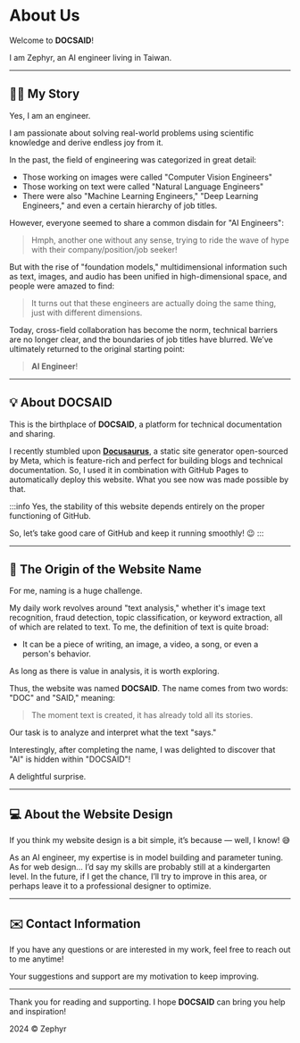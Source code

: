 # About Us

Welcome to **DOCSAID**!

I am Zephyr, an AI engineer living in Taiwan.

---

## 👨‍💻 My Story

Yes, I am an engineer.

I am passionate about solving real-world problems using scientific knowledge and derive endless joy from it.

In the past, the field of engineering was categorized in great detail:

- Those working on images were called "Computer Vision Engineers"
- Those working on text were called "Natural Language Engineers"
- There were also "Machine Learning Engineers," "Deep Learning Engineers," and even a certain hierarchy of job titles.

However, everyone seemed to share a common disdain for "AI Engineers":

> Hmph, another one without any sense, trying to ride the wave of hype with their company/position/job seeker!

But with the rise of "foundation models," multidimensional information such as text, images, and audio has been unified in high-dimensional space, and people were amazed to find:

> It turns out that these engineers are actually doing the same thing, just with different dimensions.

Today, cross-field collaboration has become the norm, technical barriers are no longer clear, and the boundaries of job titles have blurred. We’ve ultimately returned to the original starting point:

> **AI Engineer**!

---

## 💡 About DOCSAID

This is the birthplace of **DOCSAID**, a platform for technical documentation and sharing.

I recently stumbled upon [**Docusaurus**](https://docusaurus.io/), a static site generator open-sourced by Meta, which is feature-rich and perfect for building blogs and technical documentation. So, I used it in combination with GitHub Pages to automatically deploy this website. What you see now was made possible by that.

:::info
Yes, the stability of this website depends entirely on the proper functioning of GitHub.

So, let’s take good care of GitHub and keep it running smoothly! 😉
:::

---

## 🚀 The Origin of the Website Name

For me, naming is a huge challenge.

My daily work revolves around "text analysis," whether it's image text recognition, fraud detection, topic classification, or keyword extraction, all of which are related to text. To me, the definition of text is quite broad:

- It can be a piece of writing, an image, a video, a song, or even a person's behavior.

As long as there is value in analysis, it is worth exploring.

Thus, the website was named **DOCSAID**. The name comes from two words: "DOC" and "SAID," meaning:

> The moment text is created, it has already told all its stories.

Our task is to analyze and interpret what the text "says."

Interestingly, after completing the name, I was delighted to discover that "AI" is hidden within "DOCSAID"!

A delightful surprise.

---

## 💻 About the Website Design

If you think my website design is a bit simple, it’s because — well, I know! 😅

As an AI engineer, my expertise is in model building and parameter tuning. As for web design… I’d say my skills are probably still at a kindergarten level. In the future, if I get the chance, I’ll try to improve in this area, or perhaps leave it to a professional designer to optimize.

---

## ✉️ Contact Information

If you have any questions or are interested in my work, feel free to reach out to me anytime!

Your suggestions and support are my motivation to keep improving.

---

Thank you for reading and supporting. I hope **DOCSAID** can bring you help and inspiration!

2024 © Zephyr
